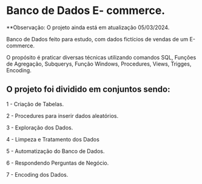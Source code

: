 # Banco de Dados   E- commerce.

**Observação: O projeto ainda está em atualização 05/03/2024.

Banco de Dados feito para estudo, com dados fictícios de vendas de um E-commerce.

O propósito é praticar diversas técnicas utilizando comandos SQL, Funções de Agregação, Subquerys,  Função Windows, Procedures, Views, Trigges, Encoding.

## O projeto foi dividido em conjuntos sendo:

1 - Criação de Tabelas.

2 - Procedures para inserir dados aleatórios.

3 - Exploração dos Dados.

4 - Limpeza e Tratamento dos Dados

5 - Automatização do Banco de Dados.

6 - Respondendo Perguntas de Negócio.

7 - Encoding dos Dados.

